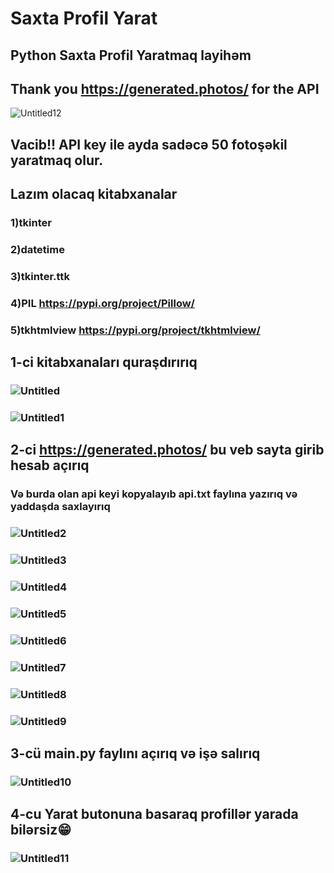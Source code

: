 # Saxta Profil Yarat
## Python Saxta Profil Yaratmaq layihəm

## Thank you https://generated.photos/ for the API


![Untitled12](https://user-images.githubusercontent.com/81584399/133845663-df2a2d2b-38b8-4b43-b8ca-335f62537a55.png)

## Vacib!! API key ile ayda sadəcə 50 fotoşəkil yaratmaq olur.

## Lazım olacaq kitabxanalar

### 1)tkinter

### 2)datetime

### 3)tkinter.ttk

### 4)PIL https://pypi.org/project/Pillow/

### 5)tkhtmlview https://pypi.org/project/tkhtmlview/


## 1-ci kitabxanaları quraşdırırıq


### ![Untitled](https://user-images.githubusercontent.com/81584399/133839587-505f226d-6221-48f9-96d8-81f7fcdf472b.jpg)

### ![Untitled1](https://user-images.githubusercontent.com/81584399/133839920-1dedf898-ec8a-435f-9d43-a540cce59cd0.png)

## 2-ci https://generated.photos/ bu veb sayta girib hesab açırıq

### Və burda olan api keyi kopyalayıb api.txt faylına yazırıq və yaddaşda saxlayırıq

### ![Untitled2](https://user-images.githubusercontent.com/81584399/133841896-958ba242-9999-4715-9b88-6bf859513822.png)

### ![Untitled3](https://user-images.githubusercontent.com/81584399/133841905-37248269-7e5b-423a-a06b-47213252b3e4.png)

### ![Untitled4](https://user-images.githubusercontent.com/81584399/133841912-c52241bc-a113-4e4e-8c7e-70ef787fd898.png)

### ![Untitled5](https://user-images.githubusercontent.com/81584399/133841923-a86bc5d2-3a4c-4f4c-8d61-aed409b75f0b.png)

### ![Untitled6](https://user-images.githubusercontent.com/81584399/133841932-a97b0c4d-c835-46ba-be8b-1e331949b9a7.png)

### ![Untitled7](https://user-images.githubusercontent.com/81584399/133841916-90b417a9-e4cb-41d4-8c19-84af55369b62.png)

### ![Untitled8](https://user-images.githubusercontent.com/81584399/133841921-8d786c17-2e80-446f-9ef7-ff4aa1f77c06.png)

### ![Untitled9](https://user-images.githubusercontent.com/81584399/133842358-e73f7ea2-70bb-478e-b080-4ed8cfd44362.png)


## 3-cü main.py faylını açırıq və işə salırıq

### ![Untitled10](https://user-images.githubusercontent.com/81584399/133843176-e41442a1-7876-4948-9e93-78059d422610.png)

## 4-cu Yarat butonuna basaraq profillər yarada bilərsiz😁

### ![Untitled11](https://user-images.githubusercontent.com/81584399/133843261-7f7dac69-2255-4108-aab5-0b09cdc22200.png)


